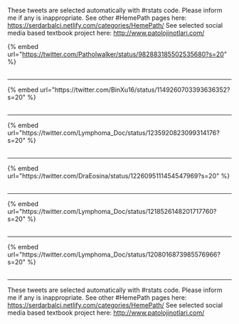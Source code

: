 

These tweets are selected automatically with #rstats code. Please inform me if any is inappropriate.
See other #HemePath pages here: https://serdarbalci.netlify.com/categories/HemePath/ 
See selected social media based textbook project here: http://www.patolojinotlari.com/

{% embed url="https://twitter.com/Patholwalker/status/982883185502535680?s=20" %}<br>
<br>
<hr>
{% embed url="https://twitter.com/BinXu16/status/1149260703393636352?s=20" %}<br>
<br>
<hr>
{% embed url="https://twitter.com/Lymphoma_Doc/status/1235920823099314176?s=20" %}<br>
<br>
<hr>
{% embed url="https://twitter.com/DraEosina/status/1226095111454547969?s=20" %}<br>
<br>
<hr>
{% embed url="https://twitter.com/Lymphoma_Doc/status/1218526148201717760?s=20" %}<br>
<br>
<hr>
{% embed url="https://twitter.com/Lymphoma_Doc/status/1208016873985576966?s=20" %}<br>
<br>
<hr>


These tweets are selected automatically with #rstats code. Please inform me if any is inappropriate.
See other #HemePath pages here: https://serdarbalci.netlify.com/categories/HemePath/ 
See selected social media based textbook project here: http://www.patolojinotlari.com/
